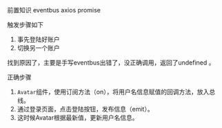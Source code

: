 前置知识
eventbus
axios
promise



触发步骤如下

1. 事先登陆好账户
2. 切换另一个账户







找到原因了，主要是手写eventbus出错了，没正确调用，返回了undefined 。





正确步骤
1.  `Avatar`组件，使用订阅方法（on），将用户名信息赋值的回调方法，放入总线。
2. 通过登录页面，点击登陆按钮，发布信息（emit）。
3. 这时候Avatar根据最新值，更新用户名信息。
